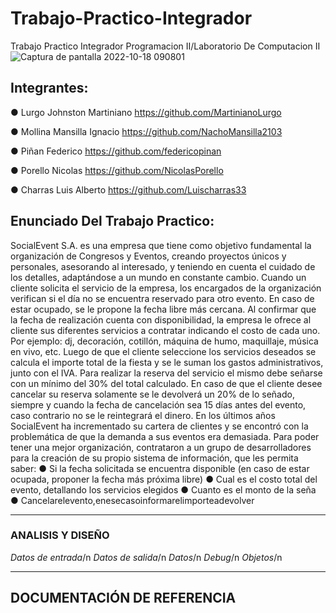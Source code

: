 # Trabajo-Practico-Integrador
Trabajo Practico Integrador Programacion II/Laboratorio De Computacion II
![Captura de pantalla 2022-10-18 090801](https://user-images.githubusercontent.com/105757516/196425218-51ef11dc-1d91-4c14-8cdb-e89bf8207200.png)

## Integrantes:

● Lurgo Johnston Martiniano
https://github.com/MartinianoLurgo
  
● Mollina Mansilla Ignacio
https://github.com/NachoMansilla2103
  
● Piñan Federico 
https://github.com/federicopinan

● Porello Nicolas
https://github.com/NicolasPorello

● Charras Luis Alberto
https://github.com/Luischarras33


## Enunciado Del Trabajo Practico:

SocialEvent S.A. es una empresa que tiene como objetivo fundamental la organización de Congresos y Eventos, creando
proyectos únicos y personales, asesorando al interesado,
y teniendo en cuenta el cuidado de los detalles, adaptándose a un mundo en constante cambio.
Cuando un cliente solicita el servicio de la empresa, los encargados de la organización verifican si el día no se encuentra
reservado para otro evento. En caso de estar ocupado, se le propone la fecha libre más cercana.
Al confirmar que la fecha de realización cuenta con disponibilidad, la empresa le ofrece al cliente sus diferentes servicios a
contratar indicando el costo de cada uno. Por ejemplo: dj, decoración, cotillón, máquina de humo, maquillaje, música en
vivo, etc.
Luego de que el cliente seleccione los servicios deseados se calcula el importe total de la fiesta y se le suman los gastos
administrativos, junto con el IVA.
Para realizar la reserva del servicio el mismo debe señarse con un mínimo del 30% del total calculado.
En caso de que el cliente desee cancelar su reserva solamente se le devolverá un 20% de lo señado, siempre y cuando la
fecha de cancelación sea 15 días antes del evento, caso contrario no se le reintegrará el dinero.
En los últimos años SocialEvent ha incrementado su cartera de clientes y se encontró con la problemática de que la
demanda a sus eventos era demasiada.
Para poder tener una mejor organización, contrataron a un grupo de desarrolladores para la creación de su propio sistema
de información, que les permita saber:
● Si la fecha solicitada se encuentra disponible (en caso de estar ocupada, proponer la fecha más próxima libre)
● Cual es el costo total del evento, detallando los servicios elegidos
● Cuanto es el monto de la seña
● Cancelarelevento,enesecasoinformarelimporteadevolver


___
### ANALISIS Y DISEÑO


*Datos de entrada*/n
*Datos de salida*/n
*Datos*/n
*Debug*/n
*Objetos*/n

___
## DOCUMENTACIÓN DE REFERENCIA



